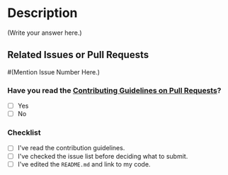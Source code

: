 <!--
Thank you for sending the PR! We appreciate you spending the time to work on these changes.

Help us understand your motivation by explaining why you decided to make this change.

Happy Contributing!

-->

# Description

(Write your answer here.)

## Related Issues or Pull Requests

#(Mention Issue Number Here.)

### Have you read the [Contributing Guidelines on Pull Requests](https://github.com/avinashkranjan/Amazing-Python-Scripts/blob/master/CONTRIBUTING.md)?

- [ ] Yes
- [ ] No

### Checklist

- [ ] I've read the contribution guidelines.
- [ ] I've checked the issue list before deciding what to submit.
- [ ] I've edited the `README.md` and link to my code.
